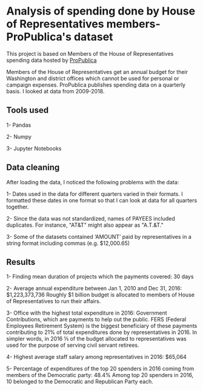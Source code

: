 # Analysis of spending done by House of Representatives members-ProPublica's dataset

This project is based on Members of the House of Representatives spending data hosted by [ProPublica](https://www.propublica.org/datastore/api/propublica-congress-api)

Members of the House of Representatives get an annual budget for their Washington and district offices which cannot be used for personal or campaign expenses. ProPublica publishes spending data on a quarterly basis. I looked at data from 2009-2018.

## Tools used

1- Pandas

2- Numpy

3- Jupyter Notebooks

## Data cleaning

After loading the data, I noticed the following problems with the data:

1- Dates used in the data for different quarters varied in their formats. I formatted these dates in one format so that I can look at data for all quarters together. 

2- Since the data was not standardized, names of PAYEES included duplicates. For instance, "AT&T" might also appear as "A.T.&T." 

3- Some of the datasets contained ‘AMOUNT’ paid by representatives in a string format including commas (e.g. $12,000.65)

## Results

1- Finding mean duration of projects which the payments covered: 30 days

2- Average annual expenditure between Jan 1, 2010 and Dec 31, 2016: $1,223,373,736
Roughly $1 billion budget is allocated to members of House of Representatives to run their affairs.

3- Office with the highest total expenditure in 2016: Government Contributions, which are payments to help out the public. FERS (Federal Employees Retirement System) is the biggest beneficiary of these payments contributing to 21% of total expenditures done by representatives in 2016.
In simpler words,  in 2016 ⅕ of the budget allocated to representatives was used for the purpose of serving civil servant retirees.

4- Highest average staff salary among representatives in 2016: $65,064

5- Percentage of expenditures of the top 20 spenders in 2016 coming from members of the Democratic party: 48.4%
Among top 20 spenders in 2016, 10 belonged to the Democratic and Republican Party each. 

